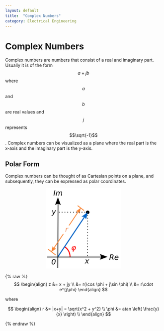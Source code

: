 ```yaml
---
layout: default
title:  "Complex Numbers"
category: Electrical Engineering
---
```

<script src="https://cdn.mathjax.org/mathjax/latest/MathJax.js?config=TeX-AMS-MML_HTMLorMML" type="text/javascript"></script>

# Complex Numbers
Complex numbers are numbers that consist of a real and imaginary
part. Usually it is of the form $$a + jb$$ where $$a$$ and $$b$$
are real values and $$j$$ represents $$\sqrt{-1}$$. Complex numbers
can be visualized as a plane where the real part is the x-axis and
the imaginary part is the y-axis.

## Polar Form
Complex numbers can be thought of as Cartesian points on a plane,
and subsequently, they can be expressed as polar coordinates.

<p style="text-align: center"><img src="/assets/kb/complex.svg" width="240"/></p>

{% raw %}
$$
\begin{align}
z &= x + jy \\
  &= r(\cos \phi + j\sin \phi) \\
  &= r\cdot e^{j\phi}
\end{align}
$$

where

$$
\begin{align}
r &= |x+y| = \sqrt{x^2 + y^2} \\
\phi &= atan \left( \frac{y}{x} \right) \\
\end{align}
$$

{% endraw %}
